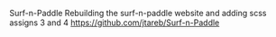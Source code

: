 Surf-n-Paddle
Rebuilding the surf-n-paddle website and adding scss assigns 3 and 4
https://github.com/jtareb/Surf-n-Paddle

